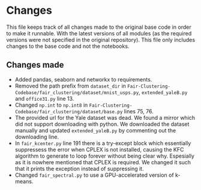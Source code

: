 # Changes
This file keeps track of all changes made to the original base code in order to make it runnable. With the latest versions of all modules (as the required versions were not specified in the original repository). This file only includes changes to the base code and not the notebooks.

## Changes made
 - Added pandas, seaborn and networkx to requirements.
 - Removed the path prefix from `dataset_dir` in `Fair-Clustering-Codebase/fair_clustering/dataset/mnist_usps.py`, `extended_yaleB.py` and `office31.py` line 13.
 - Changed `np.int` to `np.int8` in `Fair-Clustering-Codebase/fair_clustering/dataset/base.py` lines 75, 76.
 - The provided url for the Yale dataset was dead. We found a mirror which did not support downloading with python. We downloaded the dataset manually and updated `extended_yaleB.py` by commenting out the downloading line.
 - In `fair_kcenter.py` line 191 there is a try-except block which essentially suppressess the error when CPLEX is not installed, causing the KFC algorithm to generate to loop forever without being clear why. Espesially as it is nowhere mentioned that CPLEX is required. We changed it such that it prints the exception instead of suppressing it.
 - Changed `fair_spectral.py` to use a GPU-accelerated version of k-means.